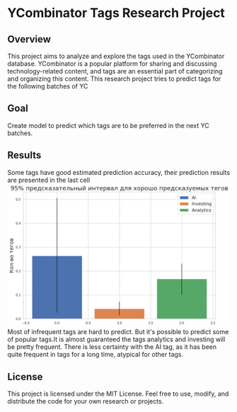 # YCombinator Tags Research Project

## Overview

This project aims to analyze and explore the tags used in the YCombinator database. YCombinator is a popular platform for sharing and discussing technology-related content, and tags are an essential part of categorizing and organizing this content. This research project tries to predict tags for the following batches of YC

## Goal

Create model to predict which tags are to be preferred in the next YC batches.

## Results

Some tags have good estimated prediction accuracy, their prediction results are presented in the last cell
![alt text](prediction.png "prediction")
Most of infrequent tags are hard to predict. But it's possible to predict some of popular tags.It is almost guaranteed the tags analytics and investing will be pretty frequent. There is less certainty with the AI tag, as it has been quite frequent in tags for a long time, atypical for other tags.

## License

This project is licensed under the MIT License. Feel free to use, modify, and distribute the code for your own research or projects.
